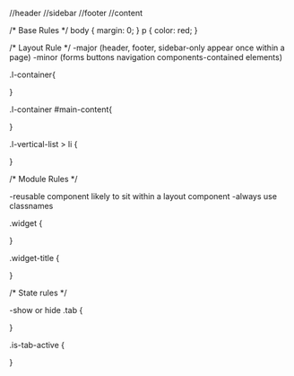 //header
//sidebar
//footer
//content

/* Base Rules */
body {
  margin: 0;
}
p {
  color: red;
}

/* Layout Rule */
-major (header, footer, sidebar-only appear once within a page)
-minor (forms buttons navigation components-contained elements)

.l-container{
  
}

.l-container #main-content{
  
}

.l-vertical-list > li {
  
}

/* Module Rules */

-reusable component likely to sit within a layout component
-always use classnames

.widget {
  
}

.widget-title {
  
}

/* State rules */

-show or hide
.tab {
  
}

.is-tab-active {
  
}
